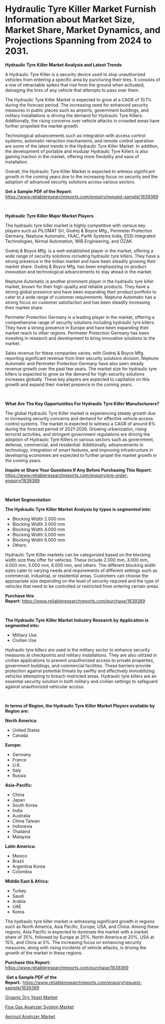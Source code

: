 <p><h1>Hydraulic Tyre Killer Market Furnish Information about Market Size, Market Share, Market Dynamics, and Projections Spanning from 2024 to 2031.</h1></p><p><strong>Hydraulic Tyre Killer Market Analysis and Latest Trends</strong></p>
<p><p>A Hydraulic Tyre Killer is a security device used to stop unauthorized vehicles from entering a specific area by puncturing their tires. It consists of a row of retractable spikes that rise from the ground when activated, damaging the tires of any vehicle that attempts to pass over them.</p><p>The Hydraulic Tyre Killer Market is expected to grow at a CAGR of 10.1% during the forecast period. The increasing need for enhanced security measures in public places such as airports, government buildings, and military installations is driving the demand for Hydraulic Tyre Killers. Additionally, the rising concerns over vehicle attacks in crowded areas have further propelled the market growth.</p><p>Technological advancements such as integration with access control systems, automatic retraction mechanisms, and remote control operation are some of the latest trends in the Hydraulic Tyre Killer Market. In addition, the development of portable and modular Hydraulic Tyre Killers is also gaining traction in the market, offering more flexibility and ease of installation.</p><p>Overall, the Hydraulic Tyre Killer Market is expected to witness significant growth in the coming years due to the increasing focus on security and the adoption of advanced security solutions across various sectors.</p></p>
<p><strong>Get a Sample PDF of the Report:&nbsp;</strong> <a href="https://www.reliableresearchreports.com/enquiry/request-sample/1639369">https://www.reliableresearchreports.com/enquiry/request-sample/1639369</a></p>
<p>&nbsp;</p>
<p><strong>Hydraulic Tyre Killer Major Market Players</strong></p>
<p><p>The hydraulic tyre killer market is highly competitive with various key players such as PILOMAT Srl, Godrej & Boyce Mfg., Perimeter Protection Germany, Neptune Automatic, FAAC, Parth Systems India, ESSI Integrated Technologies, Nirmal Automation, WIB Engineering, and ÖZAK. </p><p>Godrej & Boyce Mfg. is a well-established player in the market, offering a wide range of security solutions including hydraulic tyre killers. They have a strong presence in the Indian market and have been steadily growing their market share. Godrej & Boyce Mfg. has been emphasizing on product innovation and technological advancements to stay ahead in the market.</p><p>Neptune Automatic is another prominent player in the hydraulic tyre killer market, known for their high-quality and reliable products. They have a strong global presence and have been expanding their product portfolio to cater to a wide range of customer requirements. Neptune Automatic has a strong focus on customer satisfaction and has been steadily increasing their market share.</p><p>Perimeter Protection Germany is a leading player in the market, offering a comprehensive range of security solutions including hydraulic tyre killers. They have a strong presence in Europe and have been expanding their market reach to other regions. Perimeter Protection Germany has been investing in research and development to bring innovative solutions to the market.</p><p>Sales revenue for these companies varies, with Godrej & Boyce Mfg. reporting significant revenue from their security solutions division. Neptune Automatic and Perimeter Protection Germany have also seen steady revenue growth over the past few years. The market size for hydraulic tyre killers is expected to grow as the demand for high-security solutions increases globally. These key players are expected to capitalize on this growth and expand their market presence in the coming years.</p></p>
<p>&nbsp;</p>
<p><strong>What Are The Key Opportunities For Hydraulic Tyre Killer Manufacturers?</strong></p>
<p><p>The global Hydraulic Tyre Killer market is experiencing steady growth due to increasing security concerns and demand for effective vehicle access control systems. The market is expected to witness a CAGR of around 6% during the forecast period of 2021-2026. Growing urbanization, rising terrorist activities, and stringent government regulations are driving the adoption of Hydraulic Tyre Killers in various sectors such as government, defense, commercial, and residential. Additionally, advancements in technology, integration of smart features, and improving infrastructure in developing economies are expected to further propel the market growth in the coming years.</p></p>
<p><strong>Inquire or Share Your Questions If Any Before Purchasing This Report:</strong> <a href="https://www.reliableresearchreports.com/enquiry/pre-order-enquiry/1639369">https://www.reliableresearchreports.com/enquiry/pre-order-enquiry/1639369</a></p>
<p>&nbsp;</p>
<p><strong>Market Segmentation</strong></p>
<p><strong>The Hydraulic Tyre Killer Market Analysis by types is segmented into:</strong></p>
<p><ul><li>Blocking Width 2.000 mm</li><li>Blocking Width 3.000 mm</li><li>Blocking Width 4.000 mm</li><li>Blocking Width 5.000 mm</li><li>Blocking Width 6.000 mm</li><li>Others</li></ul></p>
<p><p>Hydraulic Tyre Killer markets can be categorized based on the blocking width size they offer for vehicles. These include 2.000 mm, 3.000 mm, 4.000 mm, 5.000 mm, 6.000 mm, and others. The different blocking width sizes cater to varying needs and requirements of different settings such as commercial, industrial, or residential areas. Customers can choose the appropriate size depending on the level of security required and the type of vehicles that need to be controlled or restricted from entering certain areas.</p></p>
<p><strong>Purchase this Report:&nbsp;</strong><a href="https://www.reliableresearchreports.com/purchase/1639369">https://www.reliableresearchreports.com/purchase/1639369</a></p>
<p>&nbsp;</p>
<p><strong>The Hydraulic Tyre Killer Market Industry Research by Application is segmented into:</strong></p>
<p><ul><li>Military Use</li><li>Civilian Use</li></ul></p>
<p><p>Hydraulic tyre killers are used in the military sector to enhance security measures at checkpoints and military installations. They are also utilized in civilian applications to prevent unauthorized access to private properties, government buildings, and commercial facilities. These barriers provide protection against potential threats by swiftly and effectively immobilizing vehicles attempting to breach restricted areas. Hydraulic tyre killers are an essential security solution in both military and civilian settings to safeguard against unauthorized vehicular access.</p></p>
<p>&nbsp;</p>
<p><strong>In terms of Region, the Hydraulic Tyre Killer Market Players available by Region are:</strong></p>
<p>
    <p> <strong> North America: </strong>
        <ul>
            <li>United States</li>
            <li>Canada</li>
        </ul>
        </p> 
    <p> <strong> Europe: </strong>
        <ul>
            <li>Germany</li>
            <li>France</li>
            <li>U.K.</li>
            <li>Italy</li>
            <li>Russia</li>
        </ul>
        </p> 
    <p> <strong> Asia-Pacific: </strong>
        <ul>
            <li>China</li>
            <li>Japan</li>
            <li>South Korea</li>
            <li>India</li>
            <li>Australia</li>
            <li>China Taiwan</li>
            <li>Indonesia</li>
            <li>Thailand</li>
            <li>Malaysia</li>
        </ul>
        </p> 
    <p> <strong> Latin America: </strong>
        <ul>
            <li>Mexico</li>
            <li>Brazil</li>
            <li>Argentina Korea</li>
            <li>Colombia</li>
        </ul>
        </p> 
    <p> <strong> Middle East & Africa: </strong>
        <ul>
            <li>Turkey</li>
            <li>Saudi</li>
            <li>Arabia</li>
            <li>UAE</li>
            <li>Korea</li>
        </ul>
    </p>
    </p>
<p><p>The hydraulic tyre killer market is witnessing significant growth in regions such as North America, Asia Pacific, Europe, USA, and China. Among these regions, Asia Pacific is expected to dominate the market with a market share of 35%, followed by Europe at 25%, North America at 20%, USA at 15%, and China at 5%. The increasing focus on enhancing security measures, along with rising incidents of vehicle attacks, is driving the growth of the market in these regions.</p></p>
<p><strong>Purchase this Report: </strong><a href="https://www.reliableresearchreports.com/purchase/1639369">https://www.reliableresearchreports.com/purchase/1639369</a></p>
<p>&nbsp;<strong>Get a Sample PDF of the Report:&nbsp;&nbsp;</strong><a href="https://www.reliableresearchreports.com/enquiry/request-sample/1639369">https://www.reliableresearchreports.com/enquiry/request-sample/1639369</a></p>
<p><strong></strong></p>
<p><p><a href="https://view.publitas.com/reportprime-1/organic-dry-yeast-market-provides-detailed-segmentation-of-this-market-based-on-type-application-and-region-and-forecast-for-the-period-from-2023-2030/">Organic Dry Yeast Market</a></p><p><a href="https://view.publitas.com/reportprime-1/flue-gas-analyzer-system-market-research-report-unlocks-analysis-on-the-market-financial-status-market-size-and-market-revenue-upto-2030/">Flue Gas Analyzer System Market</a></p><p><a href="https://view.publitas.com/reportprime-1/aerosol-analyzer-market-size-market-share-and-global-market-analysis-report-2023-2030/">Aerosol Analyzer Market</a></p></p>